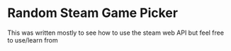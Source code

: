 # Random Steam Game Picker

This was written mostly to see how to use the steam web API but feel free to use/learn from
